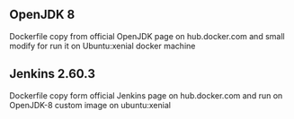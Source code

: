 ## OpenJDK 8
Dockerfile copy from official OpenJDK page on hub.docker.com and small modify for run it on Ubuntu:xenial docker machine

## Jenkins 2.60.3
Dockerfile copy form official Jenkins page on hub.docker.com and run on OpenJDK-8 custom image on ubuntu:xenial
